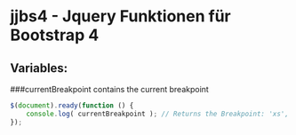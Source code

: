 jjbs4 - Jquery Funktionen für Bootstrap 4
=========================================

Variables:
----------
###currentBreakpoint
contains the current breakpoint

```js
$(document).ready(function () {
    console.log( currentBreakpoint ); // Returns the Breakpoint: 'xs','sm','md','lg' or 'xl'
});
```

